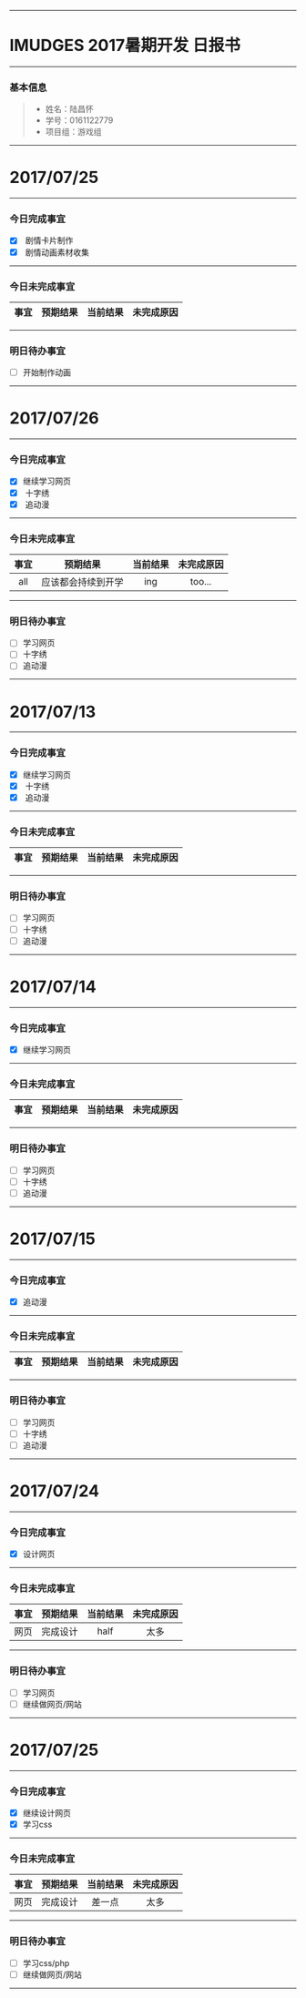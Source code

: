 
-------

# IMUDGES 2017暑期开发 日报书

-------


### 基本信息
> * 姓名：陆昌怀
> * 学号：0161122779
> * 项目组：游戏组
 
-------


# 2017/07/25

-------

### 今日完成事宜
- [x]  剧情卡片制作
- [x]  剧情动画素材收集
-----
### 今日未完成事宜


| 事宜     |预期结果| 当前结果  | 未完成原因   | 
| :--------:  | :-----:  | :-----:  | :----:  |



------
### 明日待办事宜
- [ ] 开始制作动画
-------


# 2017/07/26

-------

### 今日完成事宜
- [x]  继续学习网页
- [x]  十字绣
- [x]  追动漫
-----
### 今日未完成事宜


| 事宜     |预期结果| 当前结果  | 未完成原因   | 
| :--------:  | :-----:  | :-----:  | :----:  |
|all|应该都会持续到开学|  ing|too...|


------
### 明日待办事宜
- [ ] 学习网页
- [ ] 十字绣
- [ ] 追动漫
-------


# 2017/07/13

-------

### 今日完成事宜
- [x]  继续学习网页
- [x]  十字绣
- [x]  追动漫
-----
### 今日未完成事宜


| 事宜     |预期结果| 当前结果  | 未完成原因   | 
| :--------:  | :-----:  | :-----:  | :----:  |

------
### 明日待办事宜
- [ ] 学习网页
- [ ] 十字绣
- [ ] 追动漫
-------


# 2017/07/14

-------

### 今日完成事宜
- [x]  继续学习网页
-----
### 今日未完成事宜


| 事宜     |预期结果| 当前结果  | 未完成原因   | 
| :--------:  | :-----:  | :-----:  | :----:  |

------
### 明日待办事宜
- [ ] 学习网页
- [ ] 十字绣
- [ ] 追动漫
-------


# 2017/07/15

-------

### 今日完成事宜
- [x] 追动漫
-----
### 今日未完成事宜


| 事宜     |预期结果| 当前结果  | 未完成原因   | 
| :--------:  | :-----:  | :-----:  | :----:  |

------
### 明日待办事宜
- [ ] 学习网页
- [ ] 十字绣
- [ ] 追动漫
-------


# 2017/07/24

-------

### 今日完成事宜
- [x] 设计网页
-----
### 今日未完成事宜


| 事宜     |预期结果| 当前结果  | 未完成原因   | 
| :--------:  | :-----:  | :-----:  | :----:  |
|网页|完成设计| half|太多|
------
### 明日待办事宜
- [ ] 学习网页
- [ ] 继续做网页/网站
-------


# 2017/07/25

-------

### 今日完成事宜
- [x] 继续设计网页
- [x] 学习css
-----
### 今日未完成事宜


| 事宜     |预期结果| 当前结果  | 未完成原因   | 
| :--------:  | :-----:  | :-----:  | :----:  |
|网页|完成设计| 差一点|太多|
------
### 明日待办事宜
- [ ] 学习css/php
- [ ] 继续做网页/网站
-------
